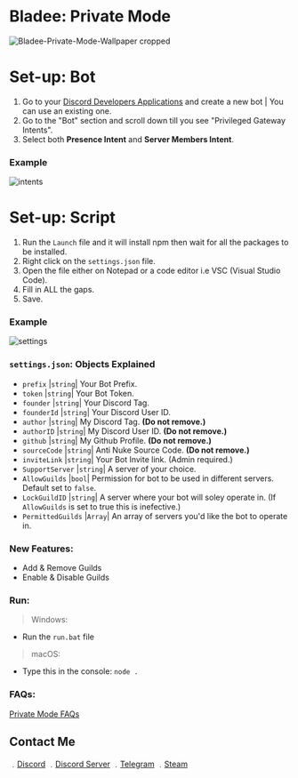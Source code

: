 # Bladee: Private Mode

![Bladee-Private-Mode-Wallpaper cropped](https://user-images.githubusercontent.com/71920969/113477244-6667d800-9478-11eb-9f3e-c4728e3a6c5b.jpg)

# Set-up: Bot

1. Go to your [Discord Developers Applications](https://discord.com/developers/applications) and create a new bot | You can use an existing one.
2. Go to the "Bot" section and scroll down till you see "Privileged Gateway Intents".
3. Select both **Presence Intent** and **Server Members Intent**.

### Example

![intents](https://media.discordapp.net/attachments/782211920416735252/789810856460419092/unknown.png?width=1409&height=400)

# Set-up: Script

1. Run the `Launch` file and it will install npm then wait for all the packages to be installed.
1. Right click on the `settings.json` file.
2. Open the file either on Notepad or a code editor i.e VSC (Visual Studio Code).
3. Fill in ALL the gaps.
4. Save.

### Example

![settings](https://media.discordapp.net/attachments/818734089724493855/819660501964685342/unknown.png)

### `settings.json`: Objects Explained

* `prefix` |`string`| Your Bot Prefix.
* `token` |`string`| Your Bot Token.
* `founder` |`string`| Your Discord Tag.
* `founderId` |`string`| Your Discord User ID.
* `author` |`string`| My Discord Tag. **(Do not remove.)**
* `authorID` |`string`| My Discord User ID. **(Do not remove.)**
* `github` |`string`| My Github Profile. **(Do not remove.)**
* `sourceCode` |`string`| Anti Nuke Source Code. **(Do not remove.)**
* `inviteLink` |`string`| Your Bot Invite link. (Admin required.)
* `SupportServer` |`string`| A server of your choice. 
* `AllowGuilds` |`bool`| Permission for bot to be used in different servers. Default set to `false`.
* `LockGuildID` |`string`| A server where your bot will soley operate in. (If `AllowGuilds` is set to true this is inefective.)
* `PermittedGuilds` |`Array`| An array of servers you'd like the bot to operate in.

### New Features:
- Add & Remove Guilds
- Enable & Disable Guilds

### Run:
> Windows:
* Run the `run.bat` file
> macOS: 
* Type this in the console: `node .`

### FAQs:
[Private Mode FAQs](https://github.com/17teen/Discord-Bladee-Server-Anti-Nuker/tree/main/FAQs#private-mode)

## Contact Me

﹒[Discord](https://discord.com/users/709827684888215582)
﹒[Discord Server](https://discord.gg/CCe5cFtsq7)
﹒[Telegram](https://t.me/clairvoyant7teen)
﹒[Steam](https://steamcommunity.com/id/seven777teen/)